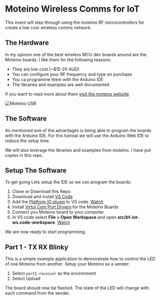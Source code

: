 # Moteino Wireless Comms for IoT
This event will step through using the moteino RF microcontrollers for create a low cost wireless comms network. 

## The Hardware
In my opinion one of the best wireless MCU dev boards around are the Moteino boards. I like them for the following reasons:
* They are low cost (~$15-20 AUD)
* You can configure your RF frequency and type on purchase
* You ca programme them with the Arduino IDE
* The libraries and examples are well documented

If you want to read more about them [visit the moteino website](https://lowpowerlab.com/guide/moteino/)

![Moteino USB](https://farm4.staticflickr.com/3813/10585334166_4da71b7c31_z.jpg)

## The Software
As mentioned one of the advantages is being able to program the boards with the Arduino IDE. For this tutroial we will use the Arduino Web IDE to reduce the setup time.

We will also leverage the libraries and examples from moteino. I have put copies in this repo.

## Setup The Software
To get going Lets setup the IDE so we can program the boards:
1. Clone or Download this Repo
2. Download and install [VS Code](https://code.visualstudio.com/download)
3. Add the [Platform IO plugin](https://platformio.org/install/ide?install=vscode) to VS code. [Watch](https://user-images.githubusercontent.com/9794797/117762834-3678d500-b26d-11eb-83a1-2ab196106b5b.mp4)
4. Install [Virtul Com Port Drivers](https://ftdichip.com/drivers/vcp-drivers/) for the Moteino Boards
5. Connect you Moteino board to your computer
6. In VS code select __File > Open Workspace__ and open __src/bf-iot-ws.code-workspace__. [Watch](https://user-images.githubusercontent.com/9794797/117763046-7c359d80-b26d-11eb-92ab-f1d1a5536e0c.mp4) 

We are now ready to start programming.

## Part 1 - TX RX Blinky
This is a simple example application to demonstrate how to control the LED of one Moteino from another. Setup your Moteino as a sender:

1. Select `part1-receiver` as the environment
2. Select Upload

The board should now be flashed. The state of the LED will change with each command from the sender.


